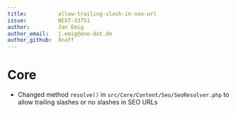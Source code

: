 ```yaml
---
title:          allow-trailing-slash-in-seo-url
issue:          NEXT-33751
author:         Jan Emig
author_email:   j.emig@one-dot.de
author_github:  Xnaff
---
```

# Core
* Changed method `resolve()` in `src/Core/Content/Seo/SeoResolver.php` to allow trailing slashes or no slashes in SEO URLs
